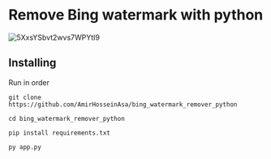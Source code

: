 # Remove Bing watermark with python
![5XxsYSbvt2wvs7WPYtI9](https://github.com/AmirHosseinAsa/bing_watermark_remover_python/assets/92585902/0db71872-c2cf-440e-94fb-ba176456a113)

## Installing
Run in order 

````
git clone https://github.com/AmirHosseinAsa/bing_watermark_remover_python

cd bing_watermark_remover_python

pip install requirements.txt

py app.py
````
